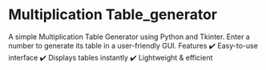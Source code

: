 # Multiplication Table_generator
A simple Multiplication Table Generator using Python and Tkinter. Enter a number to generate its table in a user-friendly GUI.  Features ✔️ Easy-to-use interface ✔️ Displays tables instantly ✔️ Lightweight &amp; efficient
